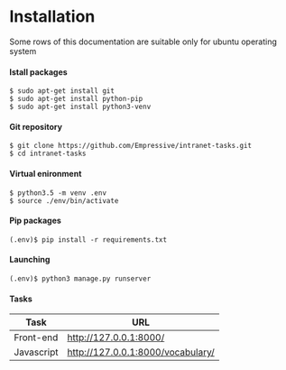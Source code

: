 # Installation
Some rows of this documentation are suitable only for ubuntu operating system

#### Istall packages
```
$ sudo apt-get install git
$ sudo apt-get install python-pip
$ sudo apt-get install python3-venv
```

#### Git repository
```
$ git clone https://github.com/Empressive/intranet-tasks.git
$ cd intranet-tasks
```

#### Virtual enironment
```
$ python3.5 -m venv .env
$ source ./env/bin/activate
```

#### Pip packages
```
(.env)$ pip install -r requirements.txt
```

#### Launching
```
(.env)$ python3 manage.py runserver
```

#### Tasks
| Task  | URL |
| ------------- | ------------- |
| Front-end  | http://127.0.0.1:8000/  |
| Javascript  | http://127.0.0.1:8000/vocabulary/  |



